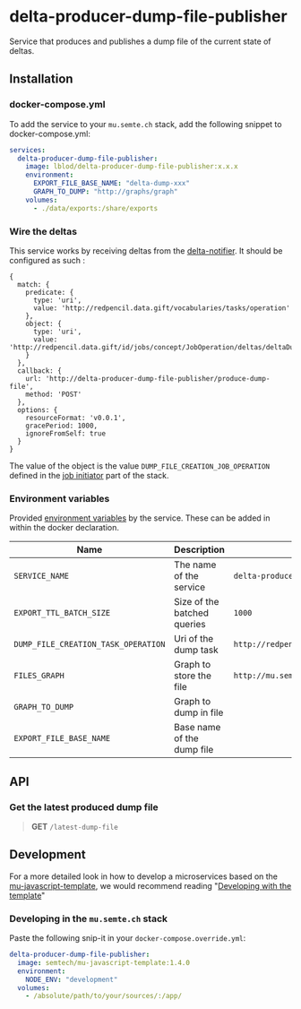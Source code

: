 # delta-producer-dump-file-publisher

Service that produces and publishes a dump file of the current state of deltas.

## Installation

### docker-compose.yml

To add the service to your `mu.semte.ch` stack, add the following snippet to docker-compose.yml:

```yaml
services:
  delta-producer-dump-file-publisher:
    image: lblod/delta-producer-dump-file-publisher:x.x.x
    environment:
      EXPORT_FILE_BASE_NAME: "delta-dump-xxx"
      GRAPH_TO_DUMP: "http://graphs/graph"
    volumes:
      - ./data/exports:/share/exports
```

### Wire the deltas

This service works by receiving deltas from the [delta-notifier](https://github.com/mu-semtech/delta-notifier).
It should be configured as such :

```
{
  match: {
    predicate: {
      type: 'uri',
      value: 'http://redpencil.data.gift/vocabularies/tasks/operation'
    },
    object: {
      type: 'uri',
      value: 'http://redpencil.data.gift/id/jobs/concept/JobOperation/deltas/deltaDumpFileCreation/xxx'
    }
  },
  callback: {
    url: 'http://delta-producer-dump-file-publisher/produce-dump-file',
    method: 'POST'
  },
  options: {
    resourceFormat: 'v0.0.1',
    gracePeriod: 1000,
    ignoreFromSelf: true
  }
}
```

The value of the object is the value `DUMP_FILE_CREATION_JOB_OPERATION` defined in the
[job initiator](https://github.com/lblod/delta-producer-background-jobs-initiator) part of the stack.

### Environment variables

Provided [environment variables](https://docs.docker.com/compose/environment-variables/) by the service. These can be added in within the docker declaration.

| Name                                | Description                 | Default                                 |
| ----------------------------------- | --------------------------- | --------------------------------------- |
| `SERVICE_NAME`                      | The name of the service     | `delta-producer-dump-file-publisher`    |
| `EXPORT_TTL_BATCH_SIZE`             | Size of the batched queries | `1000`                                  |
| `DUMP_FILE_CREATION_TASK_OPERATION` | Uri of the dump task        | `http://redpencil.data.gift/id/jobs/concept/TaskOperation/deltas/deltaDumpFileCreation` |
| `FILES_GRAPH`                       | Graph to store the file     | `http://mu.semte.ch/graphs/system/jobs` |
| `GRAPH_TO_DUMP`                     | Graph to dump in file       |                                         |
| `EXPORT_FILE_BASE_NAME`             | Base name of the dump file  |                                         |

## API

### Get the latest produced dump file

> **GET** `/latest-dump-file`

## Development

For a more detailed look in how to develop a microservices based on
the [mu-javascript-template](https://github.com/mu-semtech/mu-javascript-template), we would recommend
reading "[Developing with the template](https://github.com/mu-semtech/mu-javascript-template#developing-with-the-template)"

### Developing in the `mu.semte.ch` stack

Paste the following snip-it in your `docker-compose.override.yml`:

````yaml  
delta-producer-dump-file-publisher:
  image: semtech/mu-javascript-template:1.4.0
  environment:
    NODE_ENV: "development"
  volumes:
    - /absolute/path/to/your/sources/:/app/
````
